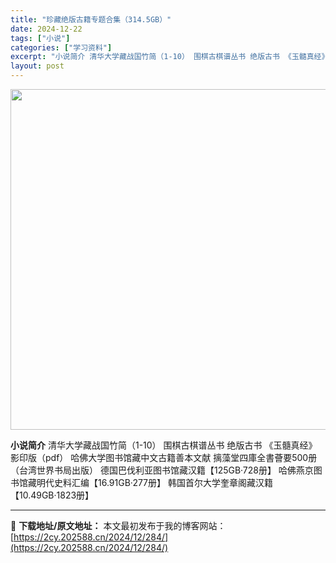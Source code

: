 ```yaml
---
title: "珍藏绝版古籍专题合集（314.5GB）"
date: 2024-12-22
tags: ["小说"]
categories: ["学习资料"]
excerpt: "小说简介 清华大学藏战国竹简（1-10） 围棋古棋谱丛书 绝版古书 《玉髓真经》影印版（pdf） 哈佛大学图书馆藏中文古籍善本文献 摛藻堂四庫全書薈要500册（台湾世界书局出版） 德国巴伐利亚图书馆藏汉籍【125GB·728册】 哈佛燕京图书馆藏明代史料汇编【16.91GB·277册】 韩国首尔大学&hellip;"
layout: post
---
```


<img class="aligncenter size-full wp-image-301" src="https://2cy.202588.cn/wp-content/uploads/2024/12/2024122212115532.webp" alt="" width="1005" height="545" />

<strong>小说简介</strong>
清华大学藏战国竹简（1-10） 围棋古棋谱丛书 绝版古书 《玉髓真经》影印版（pdf） 哈佛大学图书馆藏中文古籍善本文献 摛藻堂四庫全書薈要500册（台湾世界书局出版） 德国巴伐利亚图书馆藏汉籍【125GB·728册】 哈佛燕京图书馆藏明代史料汇编【16.91GB·277册】 韩国首尔大学奎章阁藏汉籍【10.49GB·1823册】

---
📖 **下载地址/原文地址：** 本文最初发布于我的博客网站：[https://2cy.202588.cn/2024/12/284/](https://2cy.202588.cn/2024/12/284/)
